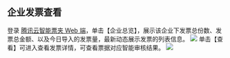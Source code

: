 ## 企业发票查看

登录 [腾讯云智能票夹 Web 端](https://fapiao.qq.com/login)，单击【企业总览】，展示该企业下发票总份数、发票总金额、以及今日导入的发票量，最新动态展示发票的列表信息。
![](https://main.qcloudimg.com/raw/97c4dd9c4dd486f027c4cbcaa45db552.png)
单击【查看】可进入查看发票详情，可查看票据对应智能审核结果。
![](https://main.qcloudimg.com/raw/991cbb8e0167bc815ffaec2eddae5c5f.png)